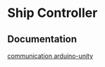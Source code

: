 # Ship Controller
 
## Documentation
[communication arduino-unity](https://www.alanzucconi.com/2015/10/07/how-to-integrate-arduino-with-unity/#step0)

